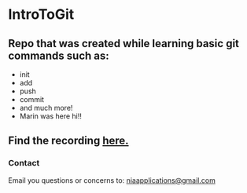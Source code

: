 # IntroToGit
## Repo that was created while learning basic git commands such as:

* init
* add 
* push
* commit
* and much more!
* Marin was here hi!! 

## Find the recording [here.](https://drive.google.com/file/d/1MW5gExHUe_NhfmoMSoJWfX3l-O221dPC/view)

### Contact 
Email you questions or concerns to: niaapplications@gmail.com
